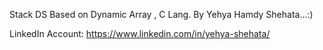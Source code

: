 Stack DS Based on Dynamic Array , C Lang. By Yehya Hamdy Shehata...:)

LinkedIn Account: https://www.linkedin.com/in/yehya-shehata/
